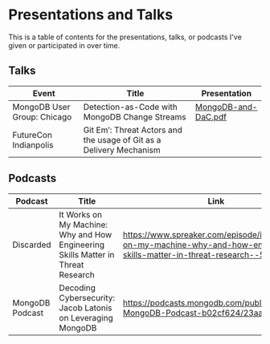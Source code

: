 # Presentations and Talks

This is a table of contents for the presentations, talks, or podcasts I've given or participated in over time. 

## Talks
| Event  | Title  | Presentation |
|---|---|---|
| MongoDB User Group: Chicago  | Detection-as-Code with MongoDB Change Streams | [MongoDB-and-DaC.pdf](/assets/MongoDB-and-DaC.pdf) |
| FutureCon Indianpolis  | Git Em’: Threat Actors and the usage of Git as a Delivery Mechanism   | |

## Podcasts

| Podcast  | Title  | Link|
|---|---|---|
| Discarded  | It Works on My Machine: Why and How Engineering Skills Matter in Threat Research   | https://www.spreaker.com/episode/it-works-on-my-machine-why-and-how-engineering-skills-matter-in-threat-research--56399392  |
| MongoDB Podcast  | Decoding Cybersecurity: Jacob Latonis on Leveraging MongoDB  | https://podcasts.mongodb.com/public/115/The-MongoDB-Podcast-b02cf624/23aafbf1  |